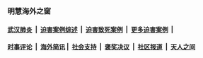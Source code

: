 
### 明慧海外之窗

####  [武汉肺炎](indexes/365.md?t=07100501) &nbsp;|&nbsp;  [迫害案例综述](indexes/328.md?t=07100501) &nbsp;|&nbsp; [迫害致死案例](indexes/277.md?t=07100501)  &nbsp;|&nbsp; [更多迫害案例](indexes/81.md?t=07100501)  &nbsp;|&nbsp; 
####  [时事评论](indexes/19.md?t=07100501) &nbsp;|&nbsp; [海外简讯](indexes/245.md?t=07100501)&nbsp;|&nbsp;  [社会支持](indexes/140.md?t=07100501) &nbsp;|&nbsp; [褒奖决议](indexes/282.md?t=07100501) &nbsp;|&nbsp; [社区报道](indexes/91.md?t=07100501)  &nbsp;|&nbsp; [天人之间](indexes/78.md?t=07100501) 

